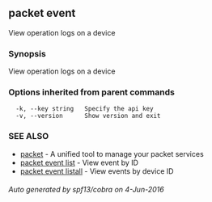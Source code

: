 ## packet event

View operation logs on a device

### Synopsis


View operation logs on a device

### Options inherited from parent commands

```
  -k, --key string   Specify the api key
  -v, --version      Show version and exit
```

### SEE ALSO
* [packet](packet.md)	 - A unified tool to manage your packet services
* [packet event list](packet_event_list.md)	 - View event by ID
* [packet event listall](packet_event_listall.md)	 - View events by device ID

###### Auto generated by spf13/cobra on 4-Jun-2016

